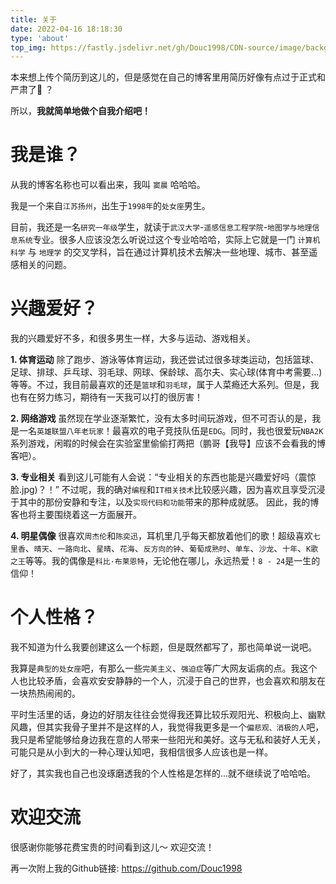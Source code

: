 ```yaml
---
title: 关于
date: 2022-04-16 18:18:30
type: 'about'
top_img: https://fastly.jsdelivr.net/gh/Douc1998/CDN-source/image/background/littlePrince6.png
---
```


本来想上传个简历到这儿的，但是感觉在自己的博客里用简历好像有点过于正式和严肃了🤔️ ？

所以，**我就简单地做个自我介绍吧！**

# 我是谁？
从我的博客名称也可以看出来，我叫 `窦晨` 哈哈哈。

我是一个来自`江苏扬州`，出生于`1998年`的`处女座`男生。

目前，我还是一名`研究一年级`学生，就读于`武汉大学`-`遥感信息工程学院`-`地图学与地理信息系统`专业。很多人应该没怎么听说过这个专业哈哈哈，实际上它就是一门 `计算机科学` 与 `地理学` 的交叉学科，旨在通过计算机技术去解决一些地理、城市、甚至遥感相关的问题。

# 兴趣爱好？
我的兴趣爱好不多，和很多男生一样，大多与运动、游戏相关。

**1. 体育运动**
除了跑步、游泳等体育运动，我还尝试过很多球类运动，包括篮球、足球、排球、乒乓球、羽毛球、网球、保龄球、高尔夫、实心球(体育中考需要...)等等。不过，我目前最喜欢的还是`篮球`和`羽毛球`，属于人菜瘾还大系列。但是，我也有在努力练习，期待有一天我可以打的很厉害！

**2. 网络游戏**
虽然现在学业逐渐繁忙，没有太多时间玩游戏，但不可否认的是，我是一名`英雄联盟八年老玩家`！最喜欢的电子竞技队伍是`EDG`。同时，我也很爱玩`NBA2K`系列游戏，闲暇的时候会在实验室里偷偷打两把（鹏哥【我导】应该不会看我的博客吧）。

**3. 专业相关**
看到这儿可能有人会说：“专业相关的东西也能是兴趣爱好吗（震惊脸.jpg)？！” 不过呢，我的确对`编程`和`IT相关技术`比较感兴趣，因为喜欢且享受沉浸于其中的那份安静和专注，以及`实现代码和功能`带来的那种成就感。 因此，我的博客也将主要围绕着这一方面展开。

**4. 明星偶像**
很喜欢`周杰伦`和`陈奕迅`，耳机里几乎每天都放着他们的歌！超级喜欢`七里香`、`晴天`、`一路向北`、`星晴`、`花海`、`反方向的钟`、`葡萄成熟时`、`单车`、`沙龙`、`十年`、`K歌之王`等等。我的偶像是`科比·布莱恩特`，无论他在哪儿，永远热爱！`8 - 24`是一生的信仰！

# 个人性格？
我不知道为什么我要创建这么一个标题，但是既然都写了，那也简单说一说吧。

我算是`典型的处女座`吧，有那么一些`完美主义`、`强迫症`等广大网友诟病的点。我这个人也比较矛盾，会喜欢安安静静的一个人，沉浸于自己的世界，也会喜欢和朋友在一块热热闹闹的。

平时生活里的话，身边的好朋友往往会觉得我还算比较乐观阳光、积极向上、幽默风趣，但其实我骨子里并不是这样的人，我觉得我更多是一个`偏悲观、消极的人`吧，我只是希望能够给身边我在意的人带来一些阳光和美好。这与无私和装好人无关，可能只是从小到大的一种心理认知吧，我相信很多人应该也是一样。

好了，其实我也自己也没琢磨透我的个人性格是怎样的...就不继续说了哈哈哈。

# 欢迎交流

很感谢你能够花费宝贵的时间看到这儿～ 欢迎交流！

再一次附上我的Github链接: https://github.com/Douc1998


